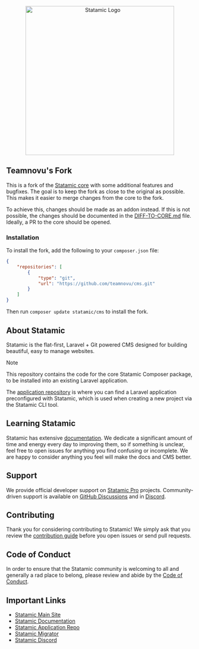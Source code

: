 <p align="center"><img src="https://statamic.com/assets/branding/Statamic-Logo+Wordmark-Rad.svg" width="400" alt="Statamic Logo" /></p>

## Teamnovu's Fork

This is a fork of the [Statamic core](https://github.com/statamic/cms) with some additional features and bugfixes.
The goal is to keep the fork as close to the original as possible. This makes it easier to merge changes from the core to the fork.

To achieve this, changes should be made as an addon instead. If this is not possible, the changes should be documented in the [DIFF-TO-CORE.md](DIFF-TO-CORE.md) file.
Ideally, a PR to the core should be opened.

### Installation

To install the fork, add the following to your `composer.json` file:

```json
{
    "repositories": [
        {
            "type": "git",
            "url": "https://github.com/teamnovu/cms.git"
        }
    ]
}
```

Then run `composer update statamic/cms` to install the fork.

## About Statamic

Statamic is the flat-first, Laravel + Git powered CMS designed for building beautiful, easy to manage websites.

> [!NOTE]
> This repository contains the code for the core Statamic Composer package, to be installed into an existing Laravel application. 
> 
> The [application repository][app-repo] is where you can find a Laravel application preconfigured with Statamic, which is used when creating a new project via the Statamic CLI tool.

## Learning Statamic

Statamic has extensive [documentation][docs]. We dedicate a significant amount of time and energy every day to improving them, so if something is unclear, feel free to open issues for anything you find confusing or incomplete. We are happy to consider anything you feel will make the docs and CMS better.

## Support

We provide official developer support on [Statamic Pro](https://statamic.com/pricing) projects. Community-driven support is available on [GitHub Discussions](https://github.com/statamic/cms/discussions) and in [Discord][discord].


## Contributing

Thank you for considering contributing to Statamic! We simply ask that you review the [contribution guide][contribution] before you open issues or send pull requests.


## Code of Conduct

In order to ensure that the Statamic community is welcoming to all and generally a rad place to belong, please review and abide by the [Code of Conduct](https://github.com/statamic/cms/wiki/Code-of-Conduct).


## Important Links

- [Statamic Main Site](https://statamic.com)
- [Statamic Documentation][docs]
- [Statamic Application Repo][app-repo]
- [Statamic Migrator](https://github.com/statamic/migrator)
- [Statamic Discord][discord]

[docs]: https://statamic.dev/
[discord]: https://statamic.com/discord
[contribution]: https://github.com/statamic/cms/blob/master/CONTRIBUTING.md
[app-repo]: https://github.com/statamic/statamic
